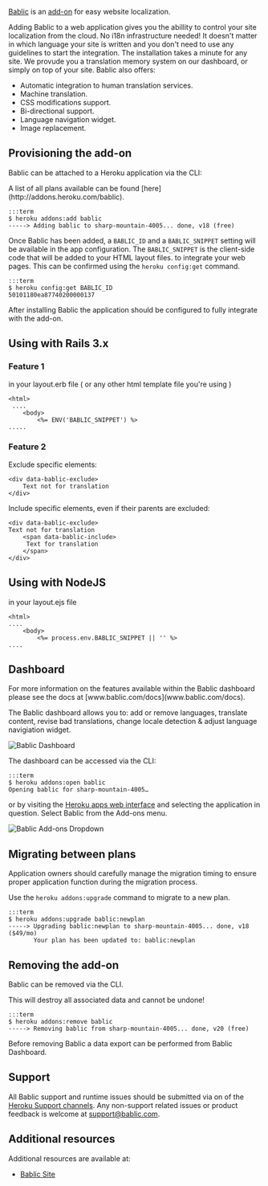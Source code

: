 [Bablic](http://addons.heroku.com/bablic) is an [add-on](http://addons.heroku.com) for easy website localization.

Adding Bablic to a web application gives you the abillity to control your site localization from the cloud.
No i18n infrastructure needed! It doesn't matter in which language your site is written and you don't need to use any guidelines to start the integration.
The installation takes a minute for any site.
We provude you a translation memory system on our dashboard, or simply on top of your site.
Bablic also offers:
- Automatic integration to human translation services.
- Machine translation.
- CSS modifications support.
- Bi-directional support.
- Language navigation widget.
- Image replacement.


## Provisioning the add-on

Bablic can be attached to a Heroku application via the  CLI:

<div class="callout" markdown="1">
A list of all plans available can be found [here](http://addons.heroku.com/bablic).
</div>

    :::term
    $ heroku addons:add bablic
    -----> Adding bablic to sharp-mountain-4005... done, v18 (free)

 Once Bablic has been added, a `BABLIC_ID` and a `BABLIC_SNIPPET` setting will be available in the app configuration. The `BABLIC_SNIPPET` is the client-side code that will be added to your HTML layout files. to integrate your web pages. This can be confirmed using the `heroku config:get` command.

    :::term
    $ heroku config:get BABLIC_ID
    50101180ea87740200000137

After installing Bablic the application should be configured to fully integrate with the add-on.


## Using with Rails 3.x

### Feature 1

in your layout.erb file ( or any other html template file you're using )

    <html>
     ....
        <body>
            <%= ENV('BABLIC_SNIPPET') %>
    .....
 
### Feature 2

Exclude specific elements:

    <div data-bablic-exclude>
	    Text not for translation
    </div>


Include specific elements, even if their parents are excluded:

    <div data-bablic-exclude>
	Text not for translation
        <span data-bablic-include>
	     Text for translation
        </span>
    </div>

## Using with NodeJS

in your layout.ejs file

    <html>
    ....
        <body>
            <%= process.env.BABLIC_SNIPPET || '' %>
    ....


## Dashboard

<div class="callout" markdown="1">
For more information on the features available within the Bablic dashboard please see the docs at [www.bablic.com/docs](www.bablic.com/docs).
</div>

The Bablic dashboard allows you to: add or remove languages, translate content, revise bad translations, change locale detection & adjust language navigiation widget.

![Bablic Dashboard](http://i.imgur.com/FkuUw.png "Bablic Dashboard")

The dashboard can be accessed via the CLI:

    :::term
    $ heroku addons:open bablic
    Opening bablic for sharp-mountain-4005…

or by visiting the [Heroku apps web interface](http://heroku.com/myapps) and selecting the application in question. Select Bablic from the Add-ons menu.

![Bablic Add-ons Dropdown](http://f.cl.ly/items/1B090n1P0d3W0I0R172r/addons.png "Bablic Add-ons Dropdown")

## Migrating between plans

<div class="note" markdown="1">Application owners should carefully manage the migration timing to ensure proper application function during the migration process.</div>

Use the `heroku addons:upgrade` command to migrate to a new plan.

    :::term
    $ heroku addons:upgrade bablic:newplan
    -----> Upgrading bablic:newplan to sharp-mountain-4005... done, v18 ($49/mo)
           Your plan has been updated to: bablic:newplan

## Removing the add-on

Bablic can be removed via the  CLI.

<div class="warning" markdown="1">This will destroy all associated data and cannot be undone!</div>

    :::term
    $ heroku addons:remove bablic
    -----> Removing bablic from sharp-mountain-4005... done, v20 (free)

Before removing Bablic a data export can be performed from Bablic Dashboard.

## Support

All Bablic support and runtime issues should be submitted via on of the [Heroku Support channels](support-channels). Any non-support related issues or product feedback is welcome at [support@bablic.com](support@bablic.com).

## Additional resources

Additional resources are available at:

* [Bablic Site](http://www.bablic.com)
